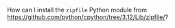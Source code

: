 How can I install the `zipfile` Python module from https://github.com/python/cpython/tree/3.12/Lib/zipfile/?